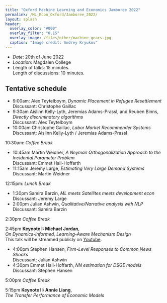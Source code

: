 ```yaml
---
title: "Oxford Machine Learning and Economics Jamboree 2022"
permalink: /ML_Econ_Oxford/Jamboree_2022/
layout: splash
header:
  overlay_color: "#000"
  overlay_filter: "0.15"
  overlay_image: /files/other/machine_gears.jpg
  caption: "Image credit: Andrey Kryukov"
---
```





- *Date*: 20th of June 2022
- *Location*: Magdalen College
- Length of talks: 15 minutes.   
  Length of discussions: 10 minutes.

## Tentative schedule

- 9:00am: Alex Teytelboym, *Dynamic Placement in Refugee Resettlement*  
Discussant: Christophe Gaillac
- 9:30am Aislinn Kelly-Lyth, Jeremias Adams-Prassl, and Reuben Binns, *Directly discriminatory algorithms*  
Discussant: Alex Teytelboym
- 10:00am Christophe Gaillac, *Labor Market Recommender Systems*  
Discussant: Aislinn Kelly-Lyth / Jeremias Adams-Prassl

10:30am: *Coffee Break*  

- 10:45am Martin Weidner, *A Neyman Orthogonalization Approach to the Incidental Parameter Problem*  
Discussant: Emmet Hall-Hoffarth
- 11:15am Jeremy Large, *Estimating Very Large Demand Systems*  
Discussant: Martin Weidner

12:15pm: *Lunch Break*




- 1:30pm Samira Barzin, *ML meets Satellites meets development econ*  
Discussant: Jeremy Large
- 2:00pm Julian Ashwin, *Qualitative/Narrative analysis with NLP*  
Discussant: Samira Barzin


2:30pm *Coffee Break*

2:45pm **Keynote I: Michael Jordan**,  
*On Dynamics-Informed, Learning-Aware Mechanism Design*  
This talk will be streamed publicly on [Youtube](https://www.youtube.com/channel/UCB3VHmtU-Acta1o0wbzWaag/).  

- 4:00pm Stephen Hansen, *Firm-Level Responses to Common News Shocks*  
Discussant: Julian Ashwin
- 4:30pm Emmet Hall-Hoffarth, *NN estimation for DSGE models*  
Discussant: Stephen Hansen

5:00pm *Coffee Break*

5:15pm **Keynote II: Annie Liang**,  
*The Transfer Performance of Economic Models*  


